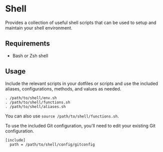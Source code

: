 # Shell

Provides a collection of useful shell scripts that can be used to setup and maintain your shell environment.

## Requirements

- Bash or Zsh shell

## Usage

Include the relevant scripts in your dotfiles or scripts and use the included aliases, configurations, methods, and values as needed.

```shell
. /path/to/shell/env.sh
. /path/to/shell/functions.sh
. /path/to/shell/aliases.sh
```

You can also use `source /path/to/shell/functions.sh`.

To use the included Git configuration, you'll need to edit your existing Git configuration.

```config
[include]
  path = /path/to/shell/config/gitconfig
```
